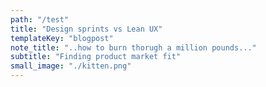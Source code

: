 ```yaml
---
path: "/test"
title: "Design sprints vs Lean UX"
templateKey: "blogpost"
note_title: "..how to burn thorugh a million pounds..."
subtitle: "Finding product market fit"
small_image: "./kitten.png"
---
```

